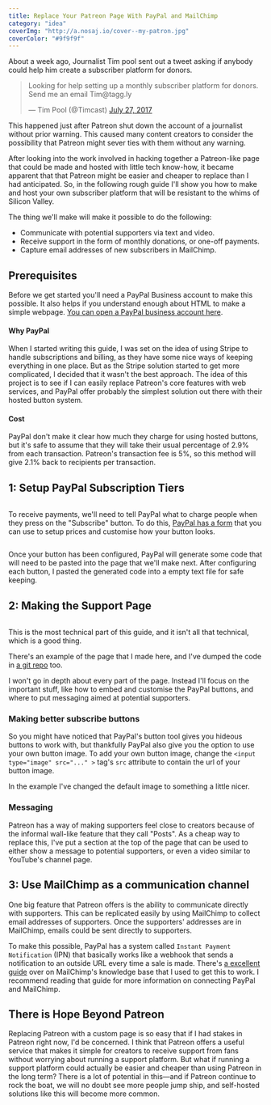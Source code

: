```yaml
---
title: Replace Your Patreon Page With PayPal and MailChimp
category: "idea"
coverImg: "http://a.nosaj.io/cover--my-patron.jpg"
coverColor: "#9f9f9f"
---
```


About a week ago, Journalist Tim pool sent out a tweet asking if anybody could help him create a subscriber platform for donors. 

<div class="embed">
  <blockquote class="twitter-tweet" data-lang="en"><p lang="en" dir="ltr">Looking for help setting up a monthly subscriber platform for donors. Send me an email Tim@tagg.ly</p>&mdash; Tim Pool (@Timcast) <a href="https://twitter.com/Timcast/status/890704719840030726">July 27, 2017</a></blockquote>
  <script async src="//platform.twitter.com/widgets.js" charset="utf-8"></script>
</div>

This happened just after Patreon shut down the account of a journalist without prior warning. This caused many content creators to consider the possibility that Patreon might sever ties with them without any warning.

After looking into the work involved in hacking together a Patreon-like page that could be made and hosted with little tech know-how, it became apparent that that Patreon might be easier and cheaper to replace than I had anticipated. So, in the following rough guide I'll show you how to make and host your own subscriber platform that will be resistant to the whims of Silicon Valley.

The thing we'll make will make it possible to do the following:
- Communicate with potential supporters via text and video.
- Receive support in the form of monthly donations, or one-off payments.
- Capture email addresses of new subscribers in MailChimp.

## Prerequisites 
Before we get started you'll need a PayPal Business account to make this possible. It also helps if you understand enough about HTML to make a simple webpage. [You can open a PayPal business account here](https://www.paypal.com/uk/webapps/mpp/business-updates/business-account).

#### Why PayPal
When I started writing this guide, I was set on the idea of using Stripe to handle subscriptions and billing, as they have some nice ways of keeping everything in one place. But as the Stripe solution started to get more complicated, I decided that it wasn't the best approach. The idea of this project is to see if I can easily replace Patreon's core features with web services, and PayPal offer probably the simplest solution out there with their hosted button system.

#### Cost
PayPal don't make it clear how much they charge for using hosted buttons, but it's safe to assume that they will take their usual percentage of 2.9% from each transaction. Patreon's transaction fee is 5%, so this method will give 2.1% back to recipients per transaction.

## 1: Setup PayPal Subscription Tiers
<div class="image">
  <img src="http://a.nosaj.io/paypal-buttons.jpg" alt="" />
</div>

To receive payments, we'll need to tell PayPal what to charge people when they press on the "Subscribe" button. To do this, [PayPal has a form](https://www.paypal.com/buttons/select) that you can use to setup prices and customise how your button looks.

<div class="image">
  <img src="http://a.nosaj.io/paypal-buttons-code.jpg" alt="" />
</div>

Once your button has been configured, PayPal will generate some code that will need to be pasted into the page that we'll make next. After configuring each button, I pasted the generated code into a empty text file for safe keeping.

## 2: Making the Support Page
<div class="image narrow fill">
  <img src="http://a.nosaj.io/patron-page-timelapse.gif" alt="" />
</div>

This is the most technical part of this guide, and it isn't all that technical, which is a good thing.

There's an example of the page that I made here, and I've dumped the code in [a git repo](https://github.com/nosajio/my-patron) too.

I won't go in depth about every part of the page. Instead I'll focus on the important stuff, like how to embed and customise the PayPal buttons, and where to put messaging aimed at potential supporters.

### Making better subscribe buttons
So you might have noticed that PayPal's button tool gives you hideous buttons to work with, but thankfully PayPal also give you the option to use your own button image. To add your own button image, change the `<input type="image" src="..." >` tag's `src` attribute to contain the url of your button image.

In the example I've changed the default image to something a little nicer.

### Messaging
Patreon has a way of making supporters feel close to creators because of the informal wall-like feature that they call "Posts". As a cheap way to replace this, I've put a section at the top of the page that can be used to either show a message to potential supporters, or even a video similar to YouTube's channel page.

## 3: Use MailChimp as a communication channel
One big feature that Patreon offers is the ability to communicate directly with supporters. This can be replicated easily by using MailChimp to collect email addresses of supporters. Once the supporters' addresses are in MailChimp, emails could be sent directly to supporters.

To make this possible, PayPal has a system called `Instant Payment Notification` (IPN) that basically works like a webhook that sends a notification to an outside URL every time a sale is made. There's [a excellent guide](http://kb.mailchimp.com/integrations/e-commerce/use-paypal-with-mailchimp) over on MailChimp's knowledge base that I used to get this to work. I recommend reading that guide for more information on connecting PayPal and MailChimp.

## There is Hope Beyond Patreon
Replacing Patreon with a custom page is so easy that if I had stakes in Patreon right now, I'd be concerned. I think that Patreon offers a useful service that makes it simple for creators to receive support from fans without worrying about running a support platform. But what if running a support platform could actually be easier and cheaper than using Patreon in the long term? There is a lot of potential in this—and if Patreon continue to rock the boat, we will no doubt see more people jump ship, and self-hosted solutions like this will become more common.
